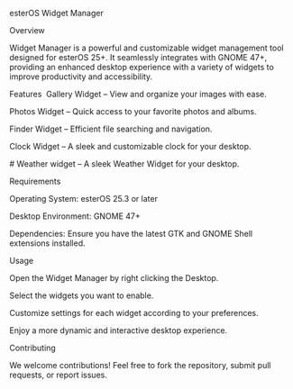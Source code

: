 esterOS Widget Manager

Overview

Widget Manager is a powerful and customizable widget management tool designed for esterOS 25+. It seamlessly integrates with GNOME 47+, providing an enhanced desktop experience with a variety of widgets to improve productivity and accessibility.

Features
 Gallery Widget
– View and organize your images with ease.

Photos Widget
– Quick access to your favorite photos and albums.

Finder Widget
– Efficient file searching and navigation.

Clock Widget
– A sleek and customizable clock for your desktop.

# Weather widget
– A sleek Weather Widget for your desktop.

Requirements

Operating System: esterOS 25.3 or later

Desktop Environment: GNOME 47+

Dependencies: Ensure you have the latest GTK and GNOME Shell extensions installed.

Usage

Open the Widget Manager by right clicking the Desktop.

Select the widgets you want to enable.

Customize settings for each widget according to your preferences.

Enjoy a more dynamic and interactive desktop experience.

Contributing

We welcome contributions! Feel free to fork the repository, submit pull requests, or report issues.
